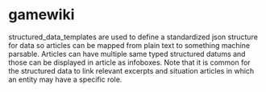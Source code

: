 # gamewiki

structured_data_templates are used to define a standardized json structure for data so articles can be mapped from plain text to something machine parsable.  Articles can have multiple same typed structured datums and those can be displayed in article as infoboxes.  Note that it is common for the structured data to link relevant excerpts and situation articles in which an entity may have a specific role.